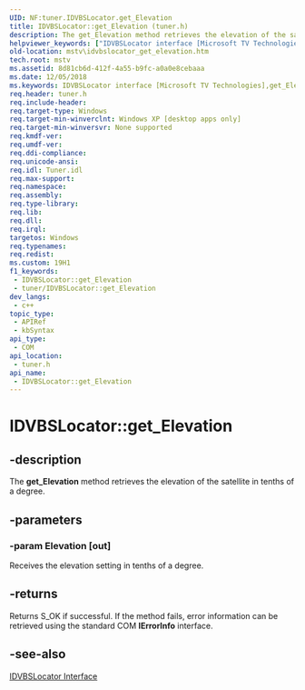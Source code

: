 ```yaml
---
UID: NF:tuner.IDVBSLocator.get_Elevation
title: IDVBSLocator::get_Elevation (tuner.h)
description: The get_Elevation method retrieves the elevation of the satellite in tenths of a degree.
helpviewer_keywords: ["IDVBSLocator interface [Microsoft TV Technologies]","get_Elevation method","IDVBSLocator.get_Elevation","IDVBSLocator::get_Elevation","IDVBSLocatorget_Elevation","get_Elevation","get_Elevation method [Microsoft TV Technologies]","get_Elevation method [Microsoft TV Technologies]","IDVBSLocator interface","mstv.idvbslocator_get_elevation","tuner/IDVBSLocator::get_Elevation"]
old-location: mstv\idvbslocator_get_elevation.htm
tech.root: mstv
ms.assetid: 8d81cb6d-412f-4a55-b9fc-a0a0e8cebaaa
ms.date: 12/05/2018
ms.keywords: IDVBSLocator interface [Microsoft TV Technologies],get_Elevation method, IDVBSLocator.get_Elevation, IDVBSLocator::get_Elevation, IDVBSLocatorget_Elevation, get_Elevation, get_Elevation method [Microsoft TV Technologies], get_Elevation method [Microsoft TV Technologies],IDVBSLocator interface, mstv.idvbslocator_get_elevation, tuner/IDVBSLocator::get_Elevation
req.header: tuner.h
req.include-header: 
req.target-type: Windows
req.target-min-winverclnt: Windows XP [desktop apps only]
req.target-min-winversvr: None supported
req.kmdf-ver: 
req.umdf-ver: 
req.ddi-compliance: 
req.unicode-ansi: 
req.idl: Tuner.idl
req.max-support: 
req.namespace: 
req.assembly: 
req.type-library: 
req.lib: 
req.dll: 
req.irql: 
targetos: Windows
req.typenames: 
req.redist: 
ms.custom: 19H1
f1_keywords:
 - IDVBSLocator::get_Elevation
 - tuner/IDVBSLocator::get_Elevation
dev_langs:
 - c++
topic_type:
 - APIRef
 - kbSyntax
api_type:
 - COM
api_location:
 - tuner.h
api_name:
 - IDVBSLocator::get_Elevation
---
```


# IDVBSLocator::get_Elevation


## -description

The <b>get_Elevation</b> method retrieves the elevation of the satellite in tenths of a degree.

## -parameters

### -param Elevation [out]

Receives the elevation setting in tenths of a degree.

## -returns

Returns S_OK if successful. If the method fails, error information can be retrieved using the standard COM <b>IErrorInfo</b> interface.

## -see-also

<a href="/previous-versions/windows/desktop/api/tuner/nn-tuner-idvbslocator">IDVBSLocator Interface</a>

